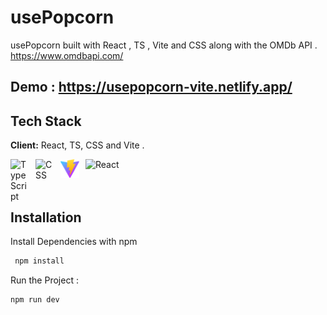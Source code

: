 
# usePopcorn

usePopcorn built with React , TS , Vite and CSS along with the OMDb API .  
https://www.omdbapi.com/


## Demo : https://usepopcorn-vite.netlify.app/




## Tech Stack

**Client:** React, TS, CSS and Vite .

<div>
 <img lign="left" alt="React" width="30px" style="padding-right:10px;" src="https://cdn.jsdelivr.net/gh/devicons/devicon/icons/react/react-original.svg" />
<img align="left" alt="TypeScript" width="30px" style="padding-right:10px;" src="https://cdn.jsdelivr.net/gh/devicons/devicon/icons/typescript/typescript-plain.svg" />
<img align="left" alt="CSS" width="30px" style="padding-right:10px;" src="https://cdn.jsdelivr.net/gh/devicons/devicon/icons/css3/css3-plain.svg" />
<img align="left" alt="CSS" width="30px" style="padding-right:10px;" src="public/vite.svg" />
</div>

<br/>
<br/>

## Installation

Install Dependencies with npm

```bash
 npm install
```

 Run the Project : 
 
 ```bash
 npm run dev
```

 
    
